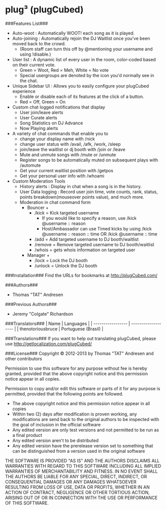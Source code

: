 plug&#179; (plugCubed)
====================

###Features List###
* Auto-woot : Automatically WOOT! each song as it is played.
* Auto-joining : Automatically rejoin the DJ Waitlist once you've been moved back to the crowd.
   * (Room staff can turn this off by @mentioning your username and using !disable.)
* User list : A dynamic list of every user in the room, color-coded based on their current vote.
    * Green = Woot, Red = Meh, White = No vote
    * Special usergroups are denoted by the icon you'd normally see in the chat.
* Unique Sidebar UI : Allows you to easily configure your plugCubed experience
    * Enable or disable each of its features at the click of a button.
    * Red = Off, Green = On
* Custom chat logged notifications that display
    * User join/leave alerts
    * User Curate alerts
    * Song Statistics on DJ Advance
    * Now Playing alerts
* A variety of chat commands that enable you to 
    * change your display name with /nick
    * change user status with /avail, /afk, /work, /sleep
    * join/leave the waitlist or dj booth with /join or /leave
    * Mute and unmute songs with /mute or /unmute
    * Register songs to be automatically muted on subsequent plays with /automute
    * Get your current waitlist position with /getpos
    * Get your personal user info with /whoami
* Custom Moderation Tools
    * History alerts : Display in chat when a song is in the history.
    * User Data logging : Record user join time, vote counts, rank, status, points breakdown(mouseover points value), and much more.
    * Moderation in chat command form
        * Bouncer +
            * /kick = Kick targeted username
                * If you would like to specify a reason, use /kick @username :: reason
                * Host/Ambassador can use Timed kicks by using /kick @username :: reason :: time OR /kick @username :: time
            * /add = Add targeted username to DJ booth/waitlist
            * /remove = Remove targeted username to DJ booth/waitlist
            * /whois = gets whois information on targeted user
        * Manager +
            * /lock = Lock the DJ booth
            * /unlock = Unlock the DJ booth

###Installation###
Find the URLs for bookmarks at http://plugCubed.com/

###Authors###
* Thomas "TAT" Andresen

###Previous Authors###
* Jeremy "Colgate" Richardson

###Translators###
| Name              | Languages           |
| ----------------- | ------------------- |
| thenotoriousbruce | Portuguese (Brasil) |

###Translations###
If you want to help out translating plugCubed, please use http://getlocalization.com/plugCubed/

###License###
Copyright &copy; 2012-2013 by Thomas "TAT" Andresen and other contributors

Permission to use this software for any purpose without fee is hereby granted,
provided that the above copyright notice and this permission notice appear in all copies.

Permission to copy and/or edit this software or parts of it for any purpose is permitted,
provided that the following points are followed.
* The above copyright notice and this permission notice appear in all copies
* Within two (2) days after modification is proven working, any modifications are send back to the original authors to be inspected with the goal of inclusion in the official software
* Any edited version are only test versions and not permitted to be run as a final product
* Any edited version aren't to be distributed
* Any edited version have the prerelease version set to something that can be distinguished from a version used in the original software

THE SOFTWARE IS PROVIDED "AS IS" AND THE AUTHORS DISCLAIMS ALL WARRANTIES WITH REGARD TO THIS SOFTWARE
INCLUDING ALL IMPLIED WARRANTIES OF MERCHANTABILITY AND FITNESS. IN NO EVENT SHALL THE AUTHORS
BE LIABLE FOR ANY SPECIAL, DIRECT, INDIRECT, OR CONSEQUENTIAL DAMAGES OR ANY DAMAGES WHATSOEVER
RESULTING FROM LOSS OF USE, DATA OR PROFITS, WHETHER IN AN ACTION OF CONTRACT, NEGLIGENCE OR
OTHER TORTIOUS ACTION, ARISING OUT OF OR IN CONNECTION WITH THE USE OR PERFORMANCE OF THIS SOFTWARE.